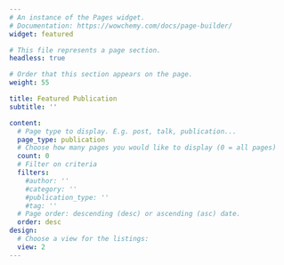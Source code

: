 ```yaml
---
# An instance of the Pages widget.
# Documentation: https://wowchemy.com/docs/page-builder/
widget: featured

# This file represents a page section.
headless: true

# Order that this section appears on the page.
weight: 55

title: Featured Publication
subtitle: ''

content:
  # Page type to display. E.g. post, talk, publication...
  page_type: publication
  # Choose how many pages you would like to display (0 = all pages)
  count: 0
  # Filter on criteria
  filters:
    #author: ''
    #category: ''
    #publication_type: ''
    #tag: ''
  # Page order: descending (desc) or ascending (asc) date.
  order: desc
design:
  # Choose a view for the listings:
  view: 2
---
```


